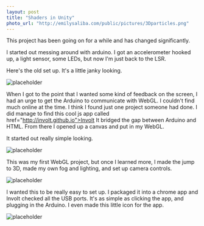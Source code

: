 ```yaml
---
layout: post
title: "Shaders in Unity"
photo_url: "http://emilysaliba.com/public/pictures/3Dparticles.png"
---
```



<div class="message">
  This project has been going on for a while and has changed significantly.
</div>

I started out messing around with arduino.  I got an accelerometer hooked up, a light sensor, some LEDs, but now I'm just back to the LSR.  

Here's the old set up. It's a little janky looking.

![placeholder](http://emilysaliba.com/public/pictures/9-LeavingEngineRoom.png "Bread board set up")

When I got to the point that I wanted some kind of feedback on the screen, I had an urge to get the Arduino to communicate with WebGL.  I couldn't find much online at the time. I think I found just one project someone had done.  I did manage to find this cool js app called href="http://involt.github.io">Involt</a> It bridged the gap between Arduino and HTML.  From there I opened up a canvas and put in my WebGL.

It started out really simple looking.

![placeholder](http://emilysaliba.com/public/pictures/particles1.png "basic particles")

This was my first WebGL project, but once I learned more, I made the jump to 3D, made my own fog and lighting, and set up camera controls.

![placeholder](http://emilysaliba.com/public/pictures/3dparticles.png "3D particles")

I wanted this to be really easy to set up.  I packaged it into a chrome app and Involt checked all the USB ports.  It's as simple as clicking the app, and plugging in the Arduino.
I even made this little icon for the app.  

![placeholder](http://emilysaliba.com/public/pictures/icon128.png "app icon")

